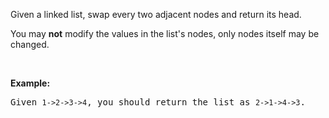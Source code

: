 <div><p>Given a&nbsp;linked list, swap every two adjacent nodes and return its head.</p>

<p>You may <strong>not</strong> modify the values in the list's nodes, only nodes itself may be changed.</p>

<p>&nbsp;</p>

<p><strong>Example:</strong></p>

<pre>Given <code>1-&gt;2-&gt;3-&gt;4</code>, you should return the list as <code>2-&gt;1-&gt;4-&gt;3</code>.
</pre>
</div>